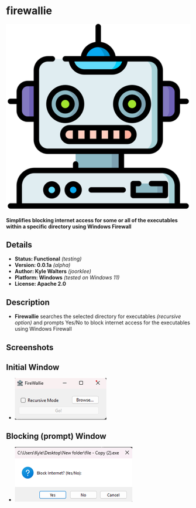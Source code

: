 # firewallie

![logo](./Docs/robot.png)

#### Simplifies blocking internet access for some or all of the executables within a specific directory using Windows Firewall

## Details
- **Status: Functional** *(testing)*
- **Version: 0.0.1a** *(alpha)*
- **Author: Kyle Walters** *(joorklee)*
- **Platform: Windows** *(tested on Windows 11)*
- **License: Apache 2.0**


## Description

- **Firewallie** searches the selected directory for executables _(recursive option)_ and prompts Yes/No to block internet access for the executables using Windows Firewall


## Screenshots

## Initial Window
- ![initial screen](./Docs/initial-screen.png)

## Blocking (prompt) Window
- ![blocking prompt screen](./Docs/block-screen.png)
